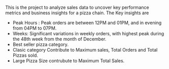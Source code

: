 This is the project to analyze sales data to uncover key performance metrics and business insights for a pizza chain.
The Key insights are 
- Peak Hours : Peak orders are between 12PM and 01PM, and in evening from 04PM to 07PM.
- Weeks: Significant variations in weekly orders, with highest peak during the 48th week from the month of December.
- Best seller pizza category.
- Clasic category  Contribute to  Maximum sales, Total Orders and Total Pizzas sold.
- Large Pizza Size contrubute to  Maximum Total Sales.
